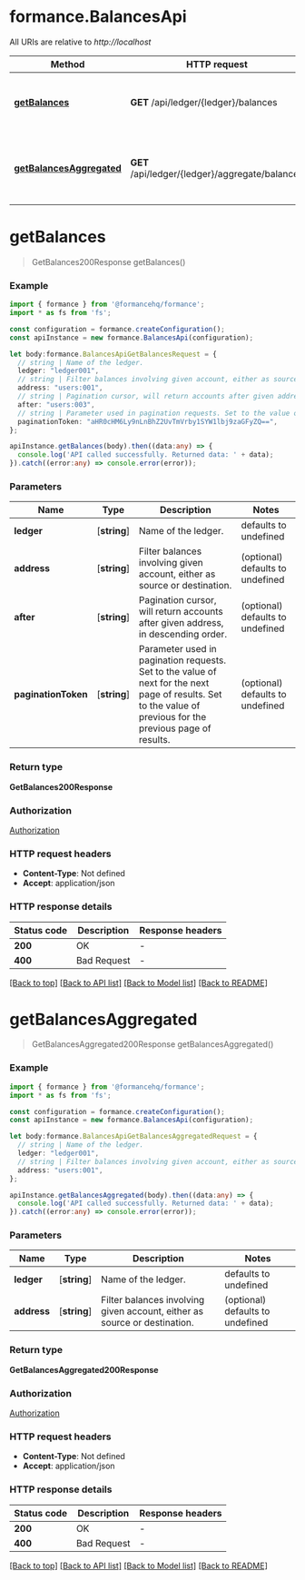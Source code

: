 # formance.BalancesApi

All URIs are relative to *http://localhost*

Method | HTTP request | Description
------------- | ------------- | -------------
[**getBalances**](BalancesApi.md#getBalances) | **GET** /api/ledger/{ledger}/balances | Get the balances from a ledger&#39;s account
[**getBalancesAggregated**](BalancesApi.md#getBalancesAggregated) | **GET** /api/ledger/{ledger}/aggregate/balances | Get the aggregated balances from selected accounts


# **getBalances**
> GetBalances200Response getBalances()


### Example


```typescript
import { formance } from '@formancehq/formance';
import * as fs from 'fs';

const configuration = formance.createConfiguration();
const apiInstance = new formance.BalancesApi(configuration);

let body:formance.BalancesApiGetBalancesRequest = {
  // string | Name of the ledger.
  ledger: "ledger001",
  // string | Filter balances involving given account, either as source or destination. (optional)
  address: "users:001",
  // string | Pagination cursor, will return accounts after given address, in descending order. (optional)
  after: "users:003",
  // string | Parameter used in pagination requests. Set to the value of next for the next page of results. Set to the value of previous for the previous page of results. (optional)
  paginationToken: "aHR0cHM6Ly9nLnBhZ2UvTmVrby1SYW1lbj9zaGFyZQ==",
};

apiInstance.getBalances(body).then((data:any) => {
  console.log('API called successfully. Returned data: ' + data);
}).catch((error:any) => console.error(error));
```


### Parameters

Name | Type | Description  | Notes
------------- | ------------- | ------------- | -------------
 **ledger** | [**string**] | Name of the ledger. | defaults to undefined
 **address** | [**string**] | Filter balances involving given account, either as source or destination. | (optional) defaults to undefined
 **after** | [**string**] | Pagination cursor, will return accounts after given address, in descending order. | (optional) defaults to undefined
 **paginationToken** | [**string**] | Parameter used in pagination requests. Set to the value of next for the next page of results. Set to the value of previous for the previous page of results. | (optional) defaults to undefined


### Return type

**GetBalances200Response**

### Authorization

[Authorization](README.md#Authorization)

### HTTP request headers

 - **Content-Type**: Not defined
 - **Accept**: application/json


### HTTP response details
| Status code | Description | Response headers |
|-------------|-------------|------------------|
**200** | OK |  -  |
**400** | Bad Request |  -  |

[[Back to top]](#) [[Back to API list]](README.md#documentation-for-api-endpoints) [[Back to Model list]](README.md#documentation-for-models) [[Back to README]](README.md)

# **getBalancesAggregated**
> GetBalancesAggregated200Response getBalancesAggregated()


### Example


```typescript
import { formance } from '@formancehq/formance';
import * as fs from 'fs';

const configuration = formance.createConfiguration();
const apiInstance = new formance.BalancesApi(configuration);

let body:formance.BalancesApiGetBalancesAggregatedRequest = {
  // string | Name of the ledger.
  ledger: "ledger001",
  // string | Filter balances involving given account, either as source or destination. (optional)
  address: "users:001",
};

apiInstance.getBalancesAggregated(body).then((data:any) => {
  console.log('API called successfully. Returned data: ' + data);
}).catch((error:any) => console.error(error));
```


### Parameters

Name | Type | Description  | Notes
------------- | ------------- | ------------- | -------------
 **ledger** | [**string**] | Name of the ledger. | defaults to undefined
 **address** | [**string**] | Filter balances involving given account, either as source or destination. | (optional) defaults to undefined


### Return type

**GetBalancesAggregated200Response**

### Authorization

[Authorization](README.md#Authorization)

### HTTP request headers

 - **Content-Type**: Not defined
 - **Accept**: application/json


### HTTP response details
| Status code | Description | Response headers |
|-------------|-------------|------------------|
**200** | OK |  -  |
**400** | Bad Request |  -  |

[[Back to top]](#) [[Back to API list]](README.md#documentation-for-api-endpoints) [[Back to Model list]](README.md#documentation-for-models) [[Back to README]](README.md)


